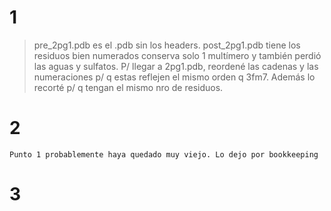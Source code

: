 # 1
> pre_2pg1.pdb es el .pdb sin los headers. post_2pg1.pdb tiene los residuos
bien numerados conserva solo 1 multímero y también perdió las aguas y sulfatos.
P/ llegar a 2pg1.pdb, reordené las cadenas y las numeraciones p/ q estas 
reflejen el mismo orden q 3fm7. Además lo recorté p/ q tengan el mismo nro de
residuos.

# 2
    Punto 1 probablemente haya quedado muy viejo. Lo dejo por bookkeeping

# 3
    
